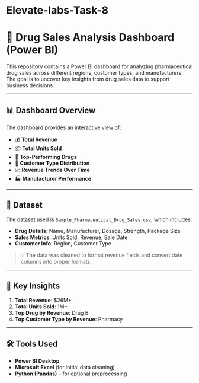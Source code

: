 # Elevate-labs-Task-8
# 💊 Drug Sales Analysis Dashboard (Power BI)

This repository contains a Power BI dashboard for analyzing pharmaceutical drug sales across different regions, customer types, and manufacturers. The goal is to uncover key insights from drug sales data to support business decisions.

---

## 📊 Dashboard Overview

The dashboard provides an interactive view of:
- 💰 **Total Revenue**
- 📦 **Total Units Sold**
- 🧪 **Top-Performing Drugs**
- 🏥 **Customer Type Distribution**
- 📈 **Revenue Trends Over Time**
- 🏭 **Manufacturer Performance**

---

## 📁 Dataset

The dataset used is `Sample_Pharmaceutical_Drug_Sales.csv`, which includes:
- **Drug Details**: Name, Manufacturer, Dosage, Strength, Package Size
- **Sales Metrics**: Units Sold, Revenue, Sale Date
- **Customer Info**: Region, Customer Type

> 💡 The data was cleaned to format revenue fields and convert date columns into proper formats.

---

## 📌 Key Insights

1. **Total Revenue**: $26M+
2. **Total Units Sold**: 1M+
3. **Top Drug by Revenue**: Drug B
4. **Top Customer Type by Revenue**: Pharmacy

---

## 🛠️ Tools Used

- **Power BI Desktop**
- **Microsoft Excel** (for initial data cleaning)
- **Python (Pandas)** – for optional preprocessing

